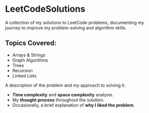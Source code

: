 # LeetCodeSolutions
A collection of my solutions to LeetCode problems, documenting my journey to improve my problem-solving and algorithm skills. 

## Topics Covered:
- Arrays & Strings
- Graph Algorithms
- Trees
- Recursion 
- Linked Lists

A description of the problem and my approach to solving it.
- **Time complexity** and **space complexity** analysis.
- My **thought process** throughout the solution.
- Occasionally, a brief explanation of **why I liked the problem**.
